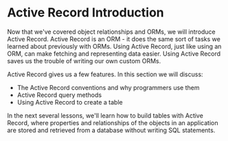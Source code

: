 # Active Record Introduction

Now that we've covered object relationships and ORMs, we will introduce Active
Record. Active Record is an ORM - it does the same sort of tasks we learned about
previously with ORMs. Using Active Record, just like using
an ORM, can make fetching and representing data easier. Using Active Record saves
us the trouble of writing our own custom ORMs.

Active Record gives us a few features. In this section we will discuss:

* The Active Record conventions and why programmers use them
* Active Record query methods
* Using Active Record to create a table

In the next several lessons, we'll learn how to build tables with Active Record,
where properties and relationships of the objects in an application are stored
and retrieved from a database without writing SQL statements. 
